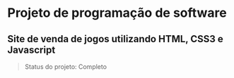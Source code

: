 <h1>Projeto de programação de software</h1>
<h2>Site de venda de jogos utilizando HTML, CSS3 e Javascript</h2>

>Status do projeto: Completo
